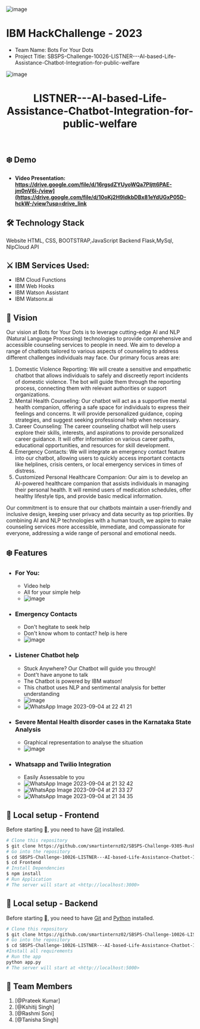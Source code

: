 ![image](https://user-images.githubusercontent.com/52382282/194696318-37b0b64c-a96f-44c1-bd26-8bfe439a2bdd.png)

# IBM HackChallenge - 2023
- Team Name: Bots For Your Dots
- Project Title: SBSPS-Challenge-10026-LISTNER---AI-based-Life-Assistance-Chatbot-Integration-for-public-welfare


![image](https://github.com/rashmisoni2003/pri/assets/141663998/a1f0b88a-a994-4c8c-9620-214d2a41580e)

<h1 align="center">LISTNER---AI-based-Life-Assistance-Chatbot-Integration-for-public-welfare</h1>

<br>

## :snowflake: Demo 
- #### Video Presentation: https://drive.google.com/file/d/16rgsdZYUyoWQa7PIjtt6PAE-jm0nV6i-/view](https://drive.google.com/file/d/10oKj2H9ldkbDBx81eYdUGxP05D-hckW-/view?usp=drive_link

 

## :hammer_and_wrench: Technology Stack
Website HTML, CSS, BOOTSTRAP,JavaScript
Backend Flask,MySql, NlpCloud API

## :crossed_swords: IBM Services Used: 
- IBM Cloud Functions
- IBM Web Hooks
- IBM Watson Assistant
- IBM Watsonx.ai

## :star2: Vision

Our vision at Bots for Your Dots is to leverage cutting-edge AI and NLP (Natural Language Processing) 
      technologies to provide comprehensive and accessible counseling services to people in need. We aim 
      to develop a range of chatbots tailored to various aspects of counseling to address different 
      challenges individuals may face. Our primary focus areas are:
      <ol><li>Domestic Violence Reporting: We will create a sensitive and empathetic chatbot that allows 
        individuals to safely and discreetly report incidents of domestic violence. The bot will guide them 
        through the reporting process, connecting them with relevant authorities or support organizations.</li><li>
        Mental Health Counseling: Our chatbot will act as a supportive mental health companion, offering 
        a safe space for individuals to express their feelings and concerns. It will provide personalized 
        guidance, coping strategies, and suggest seeking professional help when necessary.
      </li><li> Career Counseling: The career counseling chatbot will help users explore their skills, interests, and 
        aspirations to provide personalized career guidance. It will offer information on various career paths, 
        educational opportunities, and resources for skill development.
      </li><li> Emergency Contacts: We will integrate an emergency contact feature into our chatbot, allowing 
        users to quickly access important contacts like helplines, crisis centers, or local emergency services in 
        times of distress.
      </li><li> Customized Personal Healthcare Companion: Our aim is to develop an AI-powered healthcare 
        companion that assists individuals in managing their personal health. It will remind users of 
        medication schedules, offer healthy lifestyle tips, and provide basic medical information.</li></ol>
      Our commitment is to ensure that our chatbots maintain a user-friendly and inclusive design, 
      keeping user privacy and data security as top priorities. By combining AI and NLP technologies with a 
      human touch, we aspire to make counseling services more accessible, immediate, and 
      compassionate for everyone, addressing a wide range of personal and emotional needs.

## :snowflake: Features
- ### **For You:**
  -  Video help
  -  All for your simple help
  -  ![image](https://github.com/rashmisoni2003/pri/assets/141663998/17dd7952-053a-4537-9a15-b688f2f92ed8)
- ### **Emergency Contacts**
  - Don't hegitate to seek help
  - Don't know whom to contact? help is here
  - ![image](https://github.com/rashmisoni2003/pri/assets/141663998/4a28992f-c2d7-49fa-bbaf-a5d3b8395f2e)

- ### **Listener Chatbot help**
  - Stuck Anywhere? Our Chatbot will guide you through!
  - Dont't have anyone to talk
  - The Chatbot is powered by IBM watson!
  - This chatbot uses NLP and sentimental analysis for better understanding
  - ![image](https://github.com/rashmisoni2003/pri/assets/141663998/093b52e2-a5dd-4a2b-965f-6308b4606810)
  - ![WhatsApp Image 2023-09-04 at 22 41 21](https://github.com/rashmisoni2003/pri/assets/141663998/518f605c-9a79-44c6-b3bc-91bcbe8033ff)


- ### **Severe Mental Health disorder cases in the Karnataka State Analysis**
  - Graphical representation to analyse the situation
  - ![image](https://github.com/rashmisoni2003/pri/assets/141663998/db952bdf-8f23-478d-9576-444f8f75ea3a)

- ### **Whatsapp and Twilio Integration**
  - Easily Assessable to you
  - ![WhatsApp Image 2023-09-04 at 21 32 42](https://github.com/rashmisoni2003/pri/assets/141663998/d989ddbe-0bc6-4dc8-b3ad-815e41af44a2)
  - ![WhatsApp Image 2023-09-04 at 21 33 27](https://github.com/rashmisoni2003/pri/assets/141663998/2f65bc95-7360-4095-8bae-b8c438253d53)
  - ![WhatsApp Image 2023-09-04 at 21 34 35](https://github.com/rashmisoni2003/pri/assets/141663998/3c1564a0-c4c2-4398-ada9-2c16f890e5d2)



## :runner: Local setup - Frontend

Before starting :checkered_flag:, you need to have [Git](https://git-scm.com) installed.

```bash
# Clone this repository
$ git clone https://github.com/smartinternz02/SBSPS-Challenge-9305-Rush-Estimator-for-Corporate-Cafeteria.git
# Go into the repository
$ cd SBSPS-Challenge-10026-LISTNER---AI-based-Life-Assistance-Chatbot-Integration-for-public-welfare
$ cd Frontend
# Install Dependencies
$ npm install
# Run Application
# The server will start at <http://localhost:3000>
```

## :runner: Local setup - Backend

Before starting :checkered_flag:, you need to have [Git](https://git-scm.com) and [Python](https://www.python.org/) installed.

```bash
# Clone this repository
$ git clone https://github.com/smartinternz02/SBSPS-Challenge-10026-LISTNER---AI-based-Life-Assistance-Chatbot-Integration-for-public-welfare.git
# Go into the repository
$ cd SBSPS-Challenge-10026-LISTNER---AI-based-Life-Assistance-Chatbot-Integration-for-public-welfare
#Install all requirements
# Run the app
python app.py
# The server will start at <http://localhost:5000>
```

## :cowboy_hat_face: Team Members

1. [@Prateek Kumar]
2. [@Kshitij Singh]
3. [@Rashmi Soni]
4. [@Tanisha Singh]
